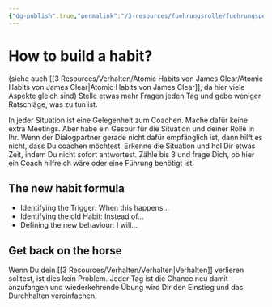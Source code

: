 ```yaml
---
{"dg-publish":true,"permalink":"/3-resources/fuehrungsrolle/fuehrungspersoenlichkeit/the-coaching-habit-von-michael-stanier/how-to-build-a-habit/","created":"2024-12-08T22:45:53.110+01:00","updated":"2024-12-08T23:07:57.717+01:00"}
---
```



# How to build a habit?

(siehe auch [[3 Resources/Verhalten/Atomic Habits von James Clear/Atomic Habits von James Clear\|Atomic Habits von James Clear]], da hier viele Aspekte gleich sind)
Stelle etwas mehr Fragen jeden Tag und gebe weniger Ratschläge, was zu tun ist.

In jeder Situation ist eine Gelegenheit zum Coachen. Mache dafür keine extra Meetings. Aber habe ein Gespür für die Situation und deiner Rolle in Ihr. Wenn der Dialogpartner gerade nicht dafür empfänglich ist, dann hilft es nicht, dass Du coachen möchtest. Erkenne die Situation und hol Dir etwas Zeit, indem Du nicht sofort antwortest. Zähle bis 3 und frage Dich, ob hier ein Coach hilfreich wäre oder eine Führung benötigt ist.

## The new habit formula

- Identifying the Trigger: When this happens...
- Identifying the old Habit: Instead of...
- Defining the new behaviour: I will...

## Get back on the horse

Wenn Du dein [[3 Resources/Verhalten/Verhalten\|Verhalten]] verlieren solltest, ist dies kein Problem. Jeder Tag ist die Chance neu damit anzufangen und wiederkehrende Übung wird Dir den Einstieg und das Durchhalten vereinfachen.